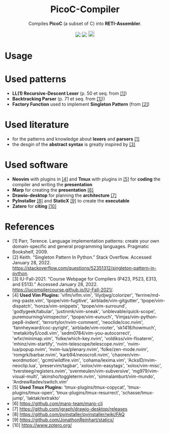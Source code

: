 <h1 align="center">PicoC-Compiler</h3>
<p align="center">Compiles <strong>PicoC</strong> (a subset of C) into <strong>RETI-Assembler</strong>.</p>

<p align="center">
<a href="./LICENSE.md"><img src="https://img.shields.io/github/license/matthejue/PicoC-Compiler.svg"></a>
<img src="https://img.shields.io/badge/Maintained%3F-yes-green.svg">
<img height="20px" src="http://ForTheBadge.com/images/badges/made-with-python.svg">
</p>

# Usage


# Used patterns
- **LL(1) Recursive-Descent Lexer** (p. 50 et seq. from [[1]](#1))
- **Backtracking Parser** (p. 71 et seq. from [[1]](#1)))
- **Factory Function** used to implement **Singleton Pattern** (from [[2]](#2))

# Used literature
- for the patterns and knowledge about **lexers** and **parsers** [[1]](#1)
- the desgin of the **abstract syntax** is greatly inspired by [[3]](#3)

# Used software
- **Neovim** with plugins in [[4]](#4) and **Tmux** with plugins in [[5]](#5) for **coding** the compiler and writing the **presentation**
- **Marp** for creating the **presentation** [[6]](#6)
- **Drawio-desktop** for planning the **architecture** [[7]](#7)
- **PyInstaller** [[8]](#8) and **StaticX** [[9]](#9) to create the **executable**
- **Zatero** for **citing** [[10]](#10)

# References
- <a id="1">[1]</a> Parr, Terence. Language implementation patterns: create your own domain-specific and general programming languages. Pragmatic Bookshelf, 2009.
- <a id="2">[2]</a> Keith. “Singleton Pattern In Python.” Stack Overflow. Accessed January 28, 2022. https://stackoverflow.com/questions/52351312/singleton-pattern-in-python.
- <a id="3">[3]</a> IU-Fall-2021. “Course Webpage for Compilers (P423, P523, E313, and E513).” Accessed January 28, 2022. https://iucompilercourse.github.io/IU-Fall-2021/.
- <a id="4">[4]</a> **Used Vim Plugins:**
'vifm/vifm.vim', 'lilydjwg/colorizer', 'ferrine/md-img-paste.vim', 'tpope/vim-fugitive', 'airblade/vim-gitgutter', 'tpope/vim-dispatch', 'honza/vim-snippets', 'tpope/vim-surround', 'godlygeek/tabular', 'justinmk/vim-sneak', 'unblevable/quick-scope', puremourning/vimspector', 'tpope/vim-eunuch', 'Vimjas/vim-python-pep8-indent', 'terrortylor/nvim-comment', 'neoclide/coc.nvim', 'fannheyward/coc-pyright', 'airblade/vim-rooter', 'sk1418/howmuch', 'metakirby5/codi.vim', 'sedm0784/vim-you-autocorrect', 'wfxr/minimap.vim', 'folke/which-key.nvim', 'voldikss/vim-floaterm', 'mhinz/vim-startify', 'nvim-telescope/telescope.nvim', 'nvim-lua/popup.nvim', 'nvim-lua/plenary.nvim', 'folke/zen-mode.nvim', 'romgrk/barbar.nvim', 'karb94/neoscroll.nvim', 'chaoren/vim-wordmotion', 'gcmt/wildfire.vim', 'cohama/lexima.vim', 'AckslD/nvim-neoclip.lua', 'preservim/tagbar', 'xolox/vim-easytags', 'xolox/vim-misc', 'tversteeg/registers.nvim', 'svermeulen/vim-subversive', 'mg979/vim-visual-multi', 'akinsho/toggleterm.nvim', 'simnalamburt/vim-mundo', 'AndrewRadev/switch.vim'
- <a id="5">[5]</a> **Used Tmux Plugins:**
'tmux-plugins/tmux-copycat', 'tmux-plugins/tmux-open', 'tmux-plugins/tmux-resurrect', 'schasse/tmux-jump', 'laktak/extrakto'
- <a id="6">[6]</a> https://github.com/marp-team/marp-cli
- <a id="7">[7]</a> https://github.com/jgraph/drawio-desktop/releases
- <a id="8">[8]</a> https://github.com/pyinstaller/pyinstaller/wiki/FAQ
- <a id="9">[9]</a> https://github.com/JonathonReinhart/staticx/
- <a id="10">[10]</a> https://www.zotero.org/
